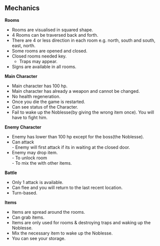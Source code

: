 <h2 id="mechanics">Mechanics</h2>
<p><strong>Rooms</strong></p>
<ul>
<li>Rooms are visualised in squared shape.</li>
<li>4 Rooms can be traversed back and forth.</li>
<li>There are 4 or less direction in each room e.g. north, south and south, east, north.</li>
<li>Some rooms are opened and closed.</li>
<li>Closed rooms needed key.
<ul>
<li>Traps may appear.</li>
</ul>
</li>
<li>Signs are available in all rooms.</li>
</ul>
<p><strong>Main Character</strong></p>
<ul>
<li>Main character has 100 hp.</li>
<li>Main character has already a weapon and cannot be changed.</li>
<li>No health regeneration.</li>
<li>Once you die the game is restarted.</li>
<li>Can see status of the Character.</li>
<li>Fail to wake up the Noblesse(by giving the wrong item once). You will have to fight him.</li>
</ul>
<p><strong>Enemy Character</strong></p>
<ul>
<li>Enemy has lower than 100 hp except for the boss(the Noblesse).</li>
<li>Can attack<br>
- Enemy will first attack if its in waiting at the closed door.</li>
<li>Enemy may drop item.<br>
- To unlock room<br>
- To mix the with other items.</li>
</ul>
<p><strong>Battle</strong></p>
<ul>
<li>Only 1 attack is available.</li>
<li>Can flee and you will return to the last recent location.</li>
<li>Turn-based.</li>
</ul>
<p><strong>Items</strong></p>
<ul>
<li>Items are spread around the rooms.</li>
<li>Can grab items.</li>
<li>Items are only used for rooms &amp; destroying traps and waking up the Noblesse.</li>
<li>Mix the necessary item to wake up the Noblesse.</li>
<li>You can see your storage.</li>
</ul>

